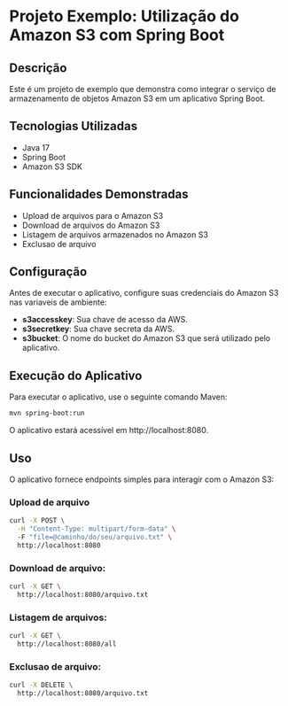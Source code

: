 # Projeto Exemplo: Utilização do Amazon S3 com Spring Boot

## Descrição
Este é um projeto de exemplo que demonstra como integrar o serviço de armazenamento de objetos Amazon S3 em um aplicativo Spring Boot.

## Tecnologias Utilizadas
- Java 17
- Spring Boot
- Amazon S3 SDK

## Funcionalidades Demonstradas
- Upload de arquivos para o Amazon S3
- Download de arquivos do Amazon S3
- Listagem de arquivos armazenados no Amazon S3
- Exclusao de arquivo

## Configuração
Antes de executar o aplicativo, configure suas credenciais do Amazon S3 nas variaveis de ambiente:

- **s3accesskey**: Sua chave de acesso da AWS.
- **s3secretkey**: Sua chave secreta da AWS.
- **s3bucket**: O nome do bucket do Amazon S3 que será utilizado pelo aplicativo.


## Execução do Aplicativo
Para executar o aplicativo, use o seguinte comando Maven:

```bash
mvn spring-boot:run
```
O aplicativo estará acessível em http://localhost:8080.

## Uso
O aplicativo fornece endpoints simples para interagir com o Amazon S3:

### Upload de arquivo

```bash
curl -X POST \
  -H "Content-Type: multipart/form-data" \  
  -F "file=@caminho/do/seu/arquivo.txt" \
  http://localhost:8080
```
### Download de arquivo:

```bash
curl -X GET \
  http://localhost:8080/arquivo.txt
```

### Listagem de arquivos:

```bash
curl -X GET \
  http://localhost:8080/all
```

### Exclusao de arquivo:

```bash
curl -X DELETE \
  http://localhost:8080/arquivo.txt
```
